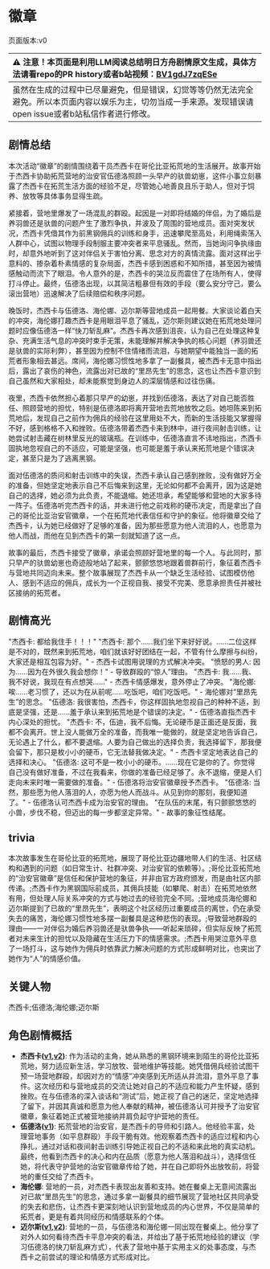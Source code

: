 # 徽章
页面版本:v0
 

| :warning: 注意！本页面是利用LLM阅读总结明日方舟剧情原文生成，具体方法请看repo的PR history或者b站视频：[BV1gdJ7zqESe](https://www.bilibili.com/video/BV1gdJ7zqESe/)         |
|:----------------------------|
| 虽然在生成的过程中已尽量避免，但是错误，幻觉等等仍然无法完全避免。所以本页面内容以娱乐为主，切勿当成一手来源。发现错误请open issue或者b站私信作者进行修改。|



## 剧情总结
本次活动“徽章”的剧情围绕着干员杰西卡在哥伦比亚拓荒地的生活展开。故事开始于杰西卡协助拓荒营地的治安官伍德洛照顾一头早产的驮兽幼崽，这件小事立刻暴露了杰西卡在拓荒生活方面的经验不足，尽管她心地善良且乐于助人，但对于饲养、放牧等具体事务显得生疏。

紧接着，营地里爆发了一场混乱的群殴。起因是一对即将结婚的伴侣，为了婚后是养羽兽还是驮兽的问题产生了激烈争执，并波及了周围的营地成员。面对突发状况，杰西卡凭借其作为前黑钢佣兵的训练和身手，迅速攀爬至高处，利用绳索荡入人群中心，试图以物理手段制服主要冲突者来平息骚乱。然而，当她询问争执缘由时，却意外地听到了这对伴侣关于害怕分离、思念对方的真情流露。面对这样出乎意料的、掺杂着朴素情感的复杂局面，杰西卡感到困惑和不知所措，甚至因为被情感触动而流下了眼泪。令人意外的是，杰西卡的哭泣反而震住了在场所有人，使得打斗停止。最终，伍德洛出现，以其简洁粗暴但有效的手段（要么安分守己，要么滚出营地）迅速解决了后续赔偿和秩序问题。

晚饭时，杰西卡与伍德洛、海伦娜、迈尔斯等营地成员一起用餐。大家谈论着白天的冲突，海伦娜打趣杰西卡是用眼泪平息了骚乱，迈尔斯则建议她在拓荒地处理问题时应像伍德洛一样“快刀斩乱麻”。杰西卡再次感到沮丧，认为自己在处理这种复杂、充满生活气息的冲突时束手无策，未能理解并解决争执的核心问题（养羽兽还是驮兽的实际利弊），甚至因为控制不住情绪而流泪，与她期望中能独当一面的拓荒者形象相去甚远。席间，海伦娜习惯性地多拿了一副餐具，被杰西卡无意中指出后，露出了哀伤的神色，流露出对已故的“里昂先生”的思念，这也让杰西卡意识到自己虽然和大家相处，却未能察觉到身边人的深层情感和过往伤痛。

夜里，杰西卡依然担心着那只早产的幼崽，并找到伍德洛，表达了对自己能否胜任、照顾营地的担忧，特别是伍德洛即将离开营地去荒地放牧之后。她坦陈来到拓荒地后，发现自己之前作为佣兵的经验在这里用处不大，而新的生活技能又掌握得不好，感到格格不入和挫败。伍德洛带着杰西卡来到林中，进行夜间射击训练，让她尝试射击藏在树林里反光的玻璃瓶。在训练中，伍德洛直言不讳地指出，杰西卡固执地忽视自己的不适应，可能是坚强，也可能是羞于承认来拓荒地是个错误决定，甚至只是为了逃离黑钢。

面对伍德洛的质问和射击训练中的失误，杰西卡承认自己感到挫败，没有做好万全的准备，但她坚定地表示自己不后悔来到这里，无论如何都不会离开，因为这是她自己的选择，她必须为此负责，不能退缩。她还坦承，希望能够和营地的大家多待一阵子。伍德洛听完杰西卡的话，并未进行他之前戏称的硬币决定，而是拿出了自己的哥伦比亚治安官徽章，一个在拓荒地代表信任和守护的象征。他将徽章交给了杰西卡，认为她已经做好了足够的准备，因为那些愿意为他人流泪的人，也愿意为他人而战，而他在见到杰西卡的第一刻就知道了这一点。

故事的最后，杰西卡接受了徽章，承诺会照顾好营地里的每一个人。与此同时，那只早产的驮兽幼崽也奇迹般地站了起来，颤颤悠悠地跟着兽群前行，象征着杰西卡与营地共同迈向未来。整个故事展现了杰西卡从一个缺乏生活经验、试图模仿他人、感到不适应的佣兵，成长为一个正视自我、接受不完美、愿意承担责任并被社区接纳的拓荒者。
## 剧情高光
"杰西卡: 都给我住手！！！"
"杰西卡: 那个......我们坐下来好好说。......二位这样是不对的，既然来到拓荒地，咱们就该好好团结在一起，不管有什么摩擦与纠纷，大家还是相互包容为好。" - 杰西卡试图用说理的方式解决冲突。
"愤怒的男人: 因为......因为在外很久我会想你！" - 导致群殴的“惊人”理由。
"杰西卡: 我......我、我不好说，我现在有点想哭......" - 杰西卡情感爆发，意外停止了冲突。
"海伦娜: 唉......老习惯了，还以为在从前呢......吃饭吧，咱们吃饭吧。" - 海伦娜对“里昂先生”的思念。
"伍德洛: 我很害怕，杰西卡，你这样固执地忽视自己的种种不适，到底是坚强，还是......羞于承认来到拓荒地是个错误的决定。" - 伍德洛直指杰西卡内心深处的担忧。
"杰西卡: 不，伍迪，我不后悔。无论硬币是正面还是反面，我都不会离开。世上没人能做万全的准备，而我唯一能做的，就是坚定地告诉自己，无论遇上了什么，都不要退缩。人要为自己做出的选择负责，我选择留下，那我便会留下，那只是枚小小的硬币，它无法替我做决定。" - 杰西卡坚定地表达自己的选择和决心。
"伍德洛: 这可不是一枚小小的硬币。......现在它是你的了。你觉得自己没有做好准备，不过在我看来，你做的准备已经足够了。永不退缩，便是人们走向未来时唯一需要做的准备。" - 伍德洛将治安官徽章授予杰西卡。
"伍德洛: 当然，那些愿为他人落泪的人，亦愿为他人而战斗。从见到你的那刻，我便知道了。" - 伍德洛认可杰西卡成为治安官的理由。
"在队伍的末尾，有只颤颤悠悠的小兽，步伐不稳，但迈出的每一步都坚定异常。" - 故事的象征性结尾。
## trivia
本次故事发生在哥伦比亚的拓荒地，展现了哥伦比亚边疆地带人们的生活、社区结构和遇到的问题（如日常生计、社群冲突、对治安官的依赖等）。;哥伦比亚拓荒地的“治安官徽章”是信任和保护营地的象征，并非由官方政府颁发，而是由社区内部传递。;杰西卡作为黑钢国际前成员，其佣兵技能（如攀爬、射击）在拓荒地依然有用，但处理人际关系冲突的方式与她过去的经验完全不同。;营地成员海伦娜和迈尔斯提到了已故的“里昂先生”，表明这个社区经历过重要成员的离世，仍在承受失去的痛苦，海伦娜习惯性地多摆一副餐具是这种悲伤的表现。;导致营地群殴的理由——一对伴侣为婚后养羽兽还是驮兽争执——听起来琐碎，但实际反映了拓荒者对未来生计的担忧以及隐藏在生活压力下的情感需求。;杰西卡用哭泣意外平息了一场打斗，这与她作为佣兵时依靠武力解决问题的方式形成鲜明对比，也突出了她作为“人”的情感价值。
## 关键人物
杰西卡;伍德洛;海伦娜;迈尔斯
## 角色剧情概括
-   **杰西卡([v1](../chars/char_235_jesica.md),[v2](../char_v3/char_235_jesica.md))**: 作为活动的主角，她从熟悉的黑钢环境来到陌生的哥伦比亚拓荒地，努力适应新生活，学习放牧、营地维护等技能。她凭借佣兵经验试图干预一场营地群殴，却因对方的“情感”冲突感到无所适从并流泪，意外平息了事件。这次经历和与营地成员的交流让她对自己的不适应和能力产生怀疑，感到挫败。在与伍德洛的深入谈话和“测试”后，她正视了自己的迷茫，坚定地选择了留下，并因其真诚和愿意为他人奉献的精神，被伍德洛认可并授予了治安官徽章，象征着她正式被营地接纳并肩负起守护营地的责任。
-   **伍德洛([v1](../chars/extended_char_wu_de_luo.md))**: 拓荒营地的治安官，是杰西卡的导师和引路人。他经验丰富，处理营地事务（如平息群殴）手段干脆有效。他观察着杰西卡的适应过程和内心挣扎，通过对话和夜间射击训练引导她正视自己的不适和来此地的真实动机。最终，他看到杰西卡的决心和内在品质（愿意为他人落泪和战斗），选择信任她，将代表守护营地的治安官徽章传给了她，并在自己即将外出放牧前，将营地的重任交给了杰西卡。
-   **海伦娜**: 营地的一员，对杰西卡表现出友善和支持。她在餐桌上无意间流露出对已故“里昂先生”的思念，通过多拿一副餐具的细节展现了营地社区共同承受的失去和悲伤，让杰西卡更深刻地认识到营地成员的内心世界，不仅是简单的拓荒者，更是有着共同经历和情感联系的个体。
-   **迈尔斯([v1](../chars/extended_char_mai_er_si.md),[v2](../char_v3/extended_char_mai_er_si.md))**: 营地的一员，与伍德洛和海伦娜一同出现在餐桌上。他分享了对外人如何看待杰西卡平息冲突的看法，并给出了基于拓荒地经验的建议（学习伍德洛的快刀斩乱麻方式），代表了营地中基于实用主义的处事态度，与杰西卡之前尝试的理论和情感方式形成对比。